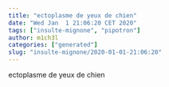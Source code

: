 ```yaml
---
title: "ectoplasme de yeux de chien"
date: "Wed Jan  1 21:06:20 CET 2020"
tags: ["insulte-mignone", "pipotron"]
author: m1ch3l
categories: ["generated"]
slug: "insulte-mignone/2020-01-01-21:06:20"
---
```


ectoplasme de yeux de chien

